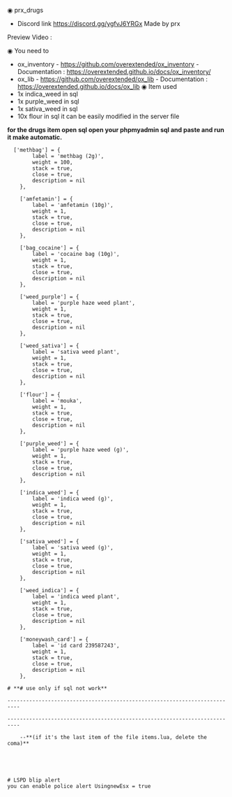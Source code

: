 ◉ prx_drugs
- Discord link https://discord.gg/ygfvJ6YRGx
Made by prx

Preview Video : 

◉ You need to
- ox_inventory - https://github.com/overextended/ox_inventory - Documentation : https://overextended.github.io/docs/ox_inventory/
- ox_lib - https://github.com/overextended/ox_lib - Documentation : https://overextended.github.io/docs/ox_lib
◉ Item used 
- 1x indica_weed in sql
- 1x purple_weed in sql
- 1x sativa_weed in sql
- 10x flour in sql
it can be easily modified in the server file

**for the drugs item open sql open your phpmyadmin sql and paste and run it make automatic.**
```
  ['methbag'] = {
		label = 'methbag (2g)',
		weight = 100,
		stack = true,
		close = true,
		description = nil
	},

	['amfetamin'] = {
		label = 'amfetamin (10g)',
		weight = 1,
		stack = true,
		close = true,
		description = nil
	},

	['bag_cocaine'] = {
		label = 'cocaine bag (10g)',
		weight = 1,
		stack = true,
		close = true,
		description = nil
	},

	['weed_purple'] = {
		label = 'purple haze weed plant',
		weight = 1,
		stack = true,
		close = true,
		description = nil
	},

	['weed_sativa'] = {
		label = 'sativa weed plant',
		weight = 1,
		stack = true,
		close = true,
		description = nil
	},

	['flour'] = {
		label = 'mouka',
		weight = 1,
		stack = true,
		close = true,
		description = nil
	},

	['purple_weed'] = {
		label = 'purple haze weed (g)',
		weight = 1,
		stack = true,
		close = true,
		description = nil
	},

	['indica_weed'] = {
		label = 'indica weed (g)',
		weight = 1,
		stack = true,
		close = true,
		description = nil
	},

	['sativa_weed'] = {
		label = 'sativa weed (g)',
		weight = 1,
		stack = true,
		close = true,
		description = nil
	},

	['weed_indica'] = {
		label = 'indica weed plant',
		weight = 1,
		stack = true,
		close = true,
		description = nil
	},

	['moneywash_card'] = {
		label = 'id card 239587243',
		weight = 1,
		stack = true,
		close = true,
		description = nil
	},

# **# use only if sql not work**
```
    --------------------------------------------------------------------------
    
    --------------------------------------------------------------------------
    
        --**(if it's the last item of the file items.lua, delete the coma)**
```




# LSPD blip alert
you can enable police alert UsingnewEsx = true